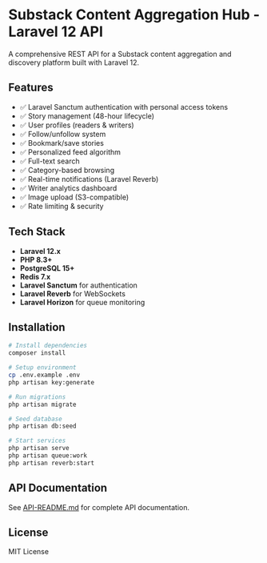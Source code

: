 # Substack Content Aggregation Hub - Laravel 12 API

A comprehensive REST API for a Substack content aggregation and discovery platform built with Laravel 12.

## Features

- ✅ Laravel Sanctum authentication with personal access tokens
- ✅ Story management (48-hour lifecycle)
- ✅ User profiles (readers & writers)
- ✅ Follow/unfollow system
- ✅ Bookmark/save stories
- ✅ Personalized feed algorithm
- ✅ Full-text search
- ✅ Category-based browsing
- ✅ Real-time notifications (Laravel Reverb)
- ✅ Writer analytics dashboard
- ✅ Image upload (S3-compatible)
- ✅ Rate limiting & security

## Tech Stack

- **Laravel 12.x**
- **PHP 8.3+**
- **PostgreSQL 15+**
- **Redis 7.x**
- **Laravel Sanctum** for authentication
- **Laravel Reverb** for WebSockets
- **Laravel Horizon** for queue monitoring

## Installation

```bash
# Install dependencies
composer install

# Setup environment
cp .env.example .env
php artisan key:generate

# Run migrations
php artisan migrate

# Seed database
php artisan db:seed

# Start services
php artisan serve
php artisan queue:work
php artisan reverb:start
```

## API Documentation

See [API-README.md](../API-README.md) for complete API documentation.

## License

MIT License





